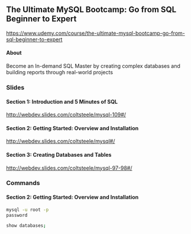 ## The Ultimate MySQL Bootcamp: Go from SQL Beginner to Expert

https://www.udemy.com/course/the-ultimate-mysql-bootcamp-go-from-sql-beginner-to-expert

#### About

Become an In-demand SQL Master by creating complex databases and building reports through real-world projects

### Slides

#### Section 1: Introduction and 5 Minutes of SQL

http://webdev.slides.com/coltsteele/mysql-109#/

#### Section 2: Getting Started: Overview and Installation

http://webdev.slides.com/coltsteele/mysql#/

#### Section 3: Creating Databases and Tables

http://webdev.slides.com/coltsteele/mysql-97-98#/

### Commands

#### Section 2: Getting Started: Overview and Installation

```bash
mysql -u root -p
password

show databases;
```


